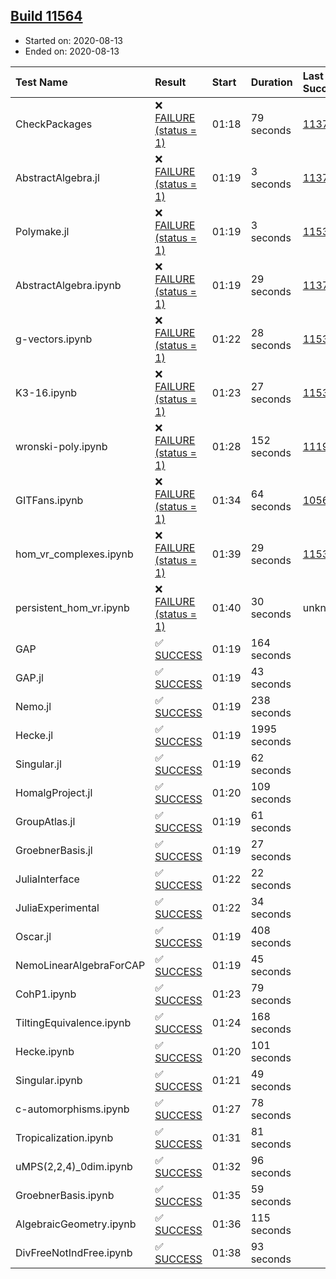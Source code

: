 ## [Build 11564](https://oscarci.mathematik.uni-kl.de/job/oscar/11564/)

* Started on: 2020-08-13
* Ended on: 2020-08-13

| Test Name    | Result | Start | Duration | Last Success | First Failure |
|:-------------|:-------|:------|:---------|:-------------|:--------------|
| CheckPackages | ❌ [FAILURE (status = 1)](https://oscarci.mathematik.uni-kl.de/job/oscar/11564/artifact/logs/build-11564/CheckPackages.log) | 01:18 | 79 seconds | [11376](https://oscarci.mathematik.uni-kl.de/job/oscar/11376/) | [11377](https://oscarci.mathematik.uni-kl.de/job/oscar/11377/) |
| AbstractAlgebra.jl | ❌ [FAILURE (status = 1)](https://oscarci.mathematik.uni-kl.de/job/oscar/11564/artifact/logs/build-11564/AbstractAlgebra.jl.log) | 01:19 | 3 seconds | [11376](https://oscarci.mathematik.uni-kl.de/job/oscar/11376/) | [11377](https://oscarci.mathematik.uni-kl.de/job/oscar/11377/) |
| Polymake.jl | ❌ [FAILURE (status = 1)](https://oscarci.mathematik.uni-kl.de/job/oscar/11564/artifact/logs/build-11564/Polymake.jl.log) | 01:19 | 3 seconds | [11532](https://oscarci.mathematik.uni-kl.de/job/oscar/11532/) | [11533](https://oscarci.mathematik.uni-kl.de/job/oscar/11533/) |
| AbstractAlgebra.ipynb | ❌ [FAILURE (status = 1)](https://oscarci.mathematik.uni-kl.de/job/oscar/11564/artifact/logs/build-11564/AbstractAlgebra.ipynb.log) | 01:19 | 29 seconds | [11376](https://oscarci.mathematik.uni-kl.de/job/oscar/11376/) | [11377](https://oscarci.mathematik.uni-kl.de/job/oscar/11377/) |
| g-vectors.ipynb | ❌ [FAILURE (status = 1)](https://oscarci.mathematik.uni-kl.de/job/oscar/11564/artifact/logs/build-11564/g-vectors.ipynb.log) | 01:22 | 28 seconds | [11532](https://oscarci.mathematik.uni-kl.de/job/oscar/11532/) | [11533](https://oscarci.mathematik.uni-kl.de/job/oscar/11533/) |
| K3-16.ipynb | ❌ [FAILURE (status = 1)](https://oscarci.mathematik.uni-kl.de/job/oscar/11564/artifact/logs/build-11564/K3-16.ipynb.log) | 01:23 | 27 seconds | [11532](https://oscarci.mathematik.uni-kl.de/job/oscar/11532/) | [11533](https://oscarci.mathematik.uni-kl.de/job/oscar/11533/) |
| wronski-poly.ipynb | ❌ [FAILURE (status = 1)](https://oscarci.mathematik.uni-kl.de/job/oscar/11564/artifact/logs/build-11564/wronski-poly.ipynb.log) | 01:28 | 152 seconds | [11192](https://oscarci.mathematik.uni-kl.de/job/oscar/11192/) | [11193](https://oscarci.mathematik.uni-kl.de/job/oscar/11193/) |
| GITFans.ipynb | ❌ [FAILURE (status = 1)](https://oscarci.mathematik.uni-kl.de/job/oscar/11564/artifact/logs/build-11564/GITFans.ipynb.log) | 01:34 | 64 seconds | [10566](https://oscarci.mathematik.uni-kl.de/job/oscar/10566/) | [10567](https://oscarci.mathematik.uni-kl.de/job/oscar/10567/) |
| hom_vr_complexes.ipynb | ❌ [FAILURE (status = 1)](https://oscarci.mathematik.uni-kl.de/job/oscar/11564/artifact/logs/build-11564/hom_vr_complexes.ipynb.log) | 01:39 | 29 seconds | [11532](https://oscarci.mathematik.uni-kl.de/job/oscar/11532/) | [11533](https://oscarci.mathematik.uni-kl.de/job/oscar/11533/) |
| persistent_hom_vr.ipynb | ❌ [FAILURE (status = 1)](https://oscarci.mathematik.uni-kl.de/job/oscar/11564/artifact/logs/build-11564/persistent_hom_vr.ipynb.log) | 01:40 | 30 seconds | unknown | unknown |
| GAP | ✅ [SUCCESS](https://oscarci.mathematik.uni-kl.de/job/oscar/11564/artifact/logs/build-11564/GAP.log) | 01:19 | 164 seconds |  |  |
| GAP.jl | ✅ [SUCCESS](https://oscarci.mathematik.uni-kl.de/job/oscar/11564/artifact/logs/build-11564/GAP.jl.log) | 01:19 | 43 seconds |  |  |
| Nemo.jl | ✅ [SUCCESS](https://oscarci.mathematik.uni-kl.de/job/oscar/11564/artifact/logs/build-11564/Nemo.jl.log) | 01:19 | 238 seconds |  |  |
| Hecke.jl | ✅ [SUCCESS](https://oscarci.mathematik.uni-kl.de/job/oscar/11564/artifact/logs/build-11564/Hecke.jl.log) | 01:19 | 1995 seconds |  |  |
| Singular.jl | ✅ [SUCCESS](https://oscarci.mathematik.uni-kl.de/job/oscar/11564/artifact/logs/build-11564/Singular.jl.log) | 01:19 | 62 seconds |  |  |
| HomalgProject.jl | ✅ [SUCCESS](https://oscarci.mathematik.uni-kl.de/job/oscar/11564/artifact/logs/build-11564/HomalgProject.jl.log) | 01:20 | 109 seconds |  |  |
| GroupAtlas.jl | ✅ [SUCCESS](https://oscarci.mathematik.uni-kl.de/job/oscar/11564/artifact/logs/build-11564/GroupAtlas.jl.log) | 01:19 | 61 seconds |  |  |
| GroebnerBasis.jl | ✅ [SUCCESS](https://oscarci.mathematik.uni-kl.de/job/oscar/11564/artifact/logs/build-11564/GroebnerBasis.jl.log) | 01:19 | 27 seconds |  |  |
| JuliaInterface | ✅ [SUCCESS](https://oscarci.mathematik.uni-kl.de/job/oscar/11564/artifact/logs/build-11564/JuliaInterface.log) | 01:22 | 22 seconds |  |  |
| JuliaExperimental | ✅ [SUCCESS](https://oscarci.mathematik.uni-kl.de/job/oscar/11564/artifact/logs/build-11564/JuliaExperimental.log) | 01:22 | 34 seconds |  |  |
| Oscar.jl | ✅ [SUCCESS](https://oscarci.mathematik.uni-kl.de/job/oscar/11564/artifact/logs/build-11564/Oscar.jl.log) | 01:19 | 408 seconds |  |  |
| NemoLinearAlgebraForCAP | ✅ [SUCCESS](https://oscarci.mathematik.uni-kl.de/job/oscar/11564/artifact/logs/build-11564/NemoLinearAlgebraForCAP.log) | 01:19 | 45 seconds |  |  |
| CohP1.ipynb | ✅ [SUCCESS](https://oscarci.mathematik.uni-kl.de/job/oscar/11564/artifact/logs/build-11564/CohP1.ipynb.log) | 01:23 | 79 seconds |  |  |
| TiltingEquivalence.ipynb | ✅ [SUCCESS](https://oscarci.mathematik.uni-kl.de/job/oscar/11564/artifact/logs/build-11564/TiltingEquivalence.ipynb.log) | 01:24 | 168 seconds |  |  |
| Hecke.ipynb | ✅ [SUCCESS](https://oscarci.mathematik.uni-kl.de/job/oscar/11564/artifact/logs/build-11564/Hecke.ipynb.log) | 01:20 | 101 seconds |  |  |
| Singular.ipynb | ✅ [SUCCESS](https://oscarci.mathematik.uni-kl.de/job/oscar/11564/artifact/logs/build-11564/Singular.ipynb.log) | 01:21 | 49 seconds |  |  |
| c-automorphisms.ipynb | ✅ [SUCCESS](https://oscarci.mathematik.uni-kl.de/job/oscar/11564/artifact/logs/build-11564/c-automorphisms.ipynb.log) | 01:27 | 78 seconds |  |  |
| Tropicalization.ipynb | ✅ [SUCCESS](https://oscarci.mathematik.uni-kl.de/job/oscar/11564/artifact/logs/build-11564/Tropicalization.ipynb.log) | 01:31 | 81 seconds |  |  |
| uMPS(2,2,4)_0dim.ipynb | ✅ [SUCCESS](https://oscarci.mathematik.uni-kl.de/job/oscar/11564/artifact/logs/build-11564/uMPS-2-2-4-_0dim.ipynb.log) | 01:32 | 96 seconds |  |  |
| GroebnerBasis.ipynb | ✅ [SUCCESS](https://oscarci.mathematik.uni-kl.de/job/oscar/11564/artifact/logs/build-11564/GroebnerBasis.ipynb.log) | 01:35 | 59 seconds |  |  |
| AlgebraicGeometry.ipynb | ✅ [SUCCESS](https://oscarci.mathematik.uni-kl.de/job/oscar/11564/artifact/logs/build-11564/AlgebraicGeometry.ipynb.log) | 01:36 | 115 seconds |  |  |
| DivFreeNotIndFree.ipynb | ✅ [SUCCESS](https://oscarci.mathematik.uni-kl.de/job/oscar/11564/artifact/logs/build-11564/DivFreeNotIndFree.ipynb.log) | 01:38 | 93 seconds |  |  |
